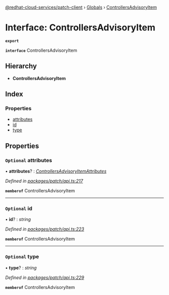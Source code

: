 [@redhat-cloud-services/patch-client](../README.md) › [Globals](../globals.md) › [ControllersAdvisoryItem](controllersadvisoryitem.md)

# Interface: ControllersAdvisoryItem

**`export`** 

**`interface`** ControllersAdvisoryItem

## Hierarchy

* **ControllersAdvisoryItem**

## Index

### Properties

* [attributes](controllersadvisoryitem.md#optional-attributes)
* [id](controllersadvisoryitem.md#optional-id)
* [type](controllersadvisoryitem.md#optional-type)

## Properties

### `Optional` attributes

• **attributes**? : *[ControllersAdvisoryItemAttributes](controllersadvisoryitemattributes.md)*

*Defined in [packages/patch/api.ts:217](https://github.com/jiridostal/javascript-clients/blob/142d57b/packages/patch/api.ts#L217)*

**`memberof`** ControllersAdvisoryItem

___

### `Optional` id

• **id**? : *string*

*Defined in [packages/patch/api.ts:223](https://github.com/jiridostal/javascript-clients/blob/142d57b/packages/patch/api.ts#L223)*

**`memberof`** ControllersAdvisoryItem

___

### `Optional` type

• **type**? : *string*

*Defined in [packages/patch/api.ts:229](https://github.com/jiridostal/javascript-clients/blob/142d57b/packages/patch/api.ts#L229)*

**`memberof`** ControllersAdvisoryItem
